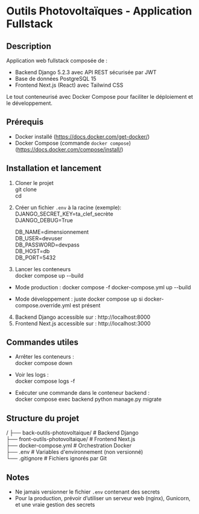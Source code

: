 # Outils Photovoltaïques - Application Fullstack

## Description

Application web fullstack composée de :

- Backend Django 5.2.3 avec API REST sécurisée par JWT  
- Base de données PostgreSQL 15  
- Frontend Next.js (React) avec Tailwind CSS  

Le tout conteneurisé avec Docker Compose pour faciliter le déploiement et le développement.

## Prérequis

- Docker installé (https://docs.docker.com/get-docker/)  
- Docker Compose (commande `docker compose`) (https://docs.docker.com/compose/install/)

## Installation et lancement

1. Cloner le projet  
   git clone <url-du-repo>  
   cd <nom-du-repo>

2. Créer un fichier `.env` à la racine (exemple):  
   DJANGO_SECRET_KEY=ta_clef_secrète  
   DJANGO_DEBUG=True  

   DB_NAME=dimensionnement  
   DB_USER=devuser  
   DB_PASSWORD=devpass  
   DB_HOST=db  
   DB_PORT=5432  

3. Lancer les conteneurs  
   docker compose up --build

  - Mode production : docker compose -f docker-compose.yml up --build

  - Mode développement : juste docker compose up si docker-compose.override.yml est présent

4. Backend Django accessible sur : http://localhost:8000  
5. Frontend Next.js accessible sur : http://localhost:3000

## Commandes utiles

- Arrêter les conteneurs :  
  docker compose down

- Voir les logs :  
  docker compose logs -f

- Exécuter une commande dans le conteneur backend :  
  docker compose exec backend python manage.py migrate

## Structure du projet

/
├── back-outils-photovoltaique/  # Backend Django  
├── front-outils-photovoltaique/ # Frontend Next.js  
├── docker-compose.yml            # Orchestration Docker  
├── .env                         # Variables d'environnement (non versionné)  
└── .gitignore                   # Fichiers ignorés par Git  

## Notes

- Ne jamais versionner le fichier `.env` contenant des secrets  
- Pour la production, prévoir d’utiliser un serveur web (nginx), Gunicorn, et une vraie gestion des secrets